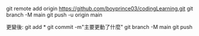 git remote add origin https://github.com/boyprince03/codingLearning.git
git branch -M main
git push -u origin main

更變後:
git add *
git commit -m"主要更動了什麼"
git branch -M main
git push
